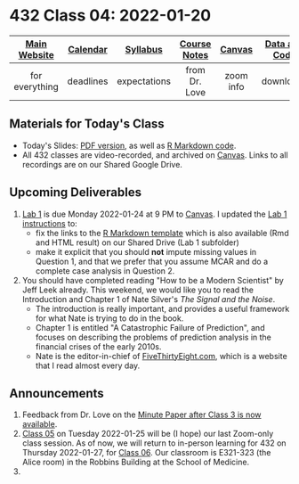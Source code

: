 # 432 Class 04: 2022-01-20

[Main Website](https://thomaselove.github.io/432/) | [Calendar](https://thomaselove.github.io/432/calendar.html) | [Syllabus](https://thomaselove.github.io/432-2022-syllabus/) | [Course Notes](https://thomaselove.github.io/432-notes/) | [Canvas](https://canvas.case.edu) | [Data and Code](https://github.com/THOMASELOVE/432-data) | [Sources](https://github.com/THOMASELOVE/432-2022/tree/main/references) | [Contact Us](https://thomaselove.github.io/432/contact.html)
:-----------: | :--------------: | :----------: | :---------: | :-------------: | :-----------: | :------------: | :-------------:
for everything | deadlines | expectations | from Dr. Love | zoom info | downloads | read/watch | need help?

## Materials for Today's Class

- Today's Slides: [PDF version](https://github.com/THOMASELOVE/432-2022/blob/main/classes/class04/432_2022_slides04.pdf), as well as [R Markdown code](https://github.com/THOMASELOVE/432-2022/blob/main/classes/class04/432_2022_slides04.Rmd).
- All 432 classes are video-recorded, and archived on [Canvas](https://canvas.case.edu). Links to all recordings are on our Shared Google Drive.

## Upcoming Deliverables

1. [Lab 1](https://github.com/THOMASELOVE/432-2022/blob/main/labs/lab01/lab01_instructions.md) is due Monday 2022-01-24 at 9 PM to [Canvas](https://canvas.case.edu). I updated the [Lab 1 instructions](https://github.com/THOMASELOVE/432-2022/blob/main/labs/lab01/lab01_instructions.md) to:
    - fix the links to the [R Markdown template](https://github.com/THOMASELOVE/432-2022/blob/main/labs/lab01/lab01_template.Rmd) which is also available (Rmd and HTML result) on our Shared Drive (Lab 1 subfolder)
    - make it explicit that you should **not** impute missing values in Question 1, and that we prefer that you assume MCAR and do a complete case analysis in Question 2.
2. You should have completed reading "How to be a Modern Scientist" by Jeff Leek already. This weekend, we would like you to read the Introduction and Chapter 1 of Nate Silver's *The Signal and the Noise*. 
    - The introduction is really important, and provides a useful framework for what Nate is trying to do in the book.
    - Chapter 1 is entitled "A Catastrophic Failure of Prediction", and focuses on describing the problems of prediction analysis in the financial crises of the early 2010s.
    - Nate is the editor-in-chief of [FiveThirtyEight.com](https://fivethirtyeight.com/), which is a website that I read almost every day.

## Announcements

1. Feedback from Dr. Love on the [Minute Paper after Class 3 is now available](https://github.com/THOMASELOVE/432-2022/tree/main/minute).
2. [Class 05](https://github.com/THOMASELOVE/432-2022/tree/main/classes/class05) on Tuesday 2022-01-25 will be (I hope) our last Zoom-only class session. As of now, we will return to in-person learning for 432 on Thursday 2022-01-27, for [Class 06](https://github.com/THOMASELOVE/432-2022/tree/main/classes/class06). Our classroom is E321-323 (the Alice room) in the Robbins Building at the School of Medicine.
3. 
